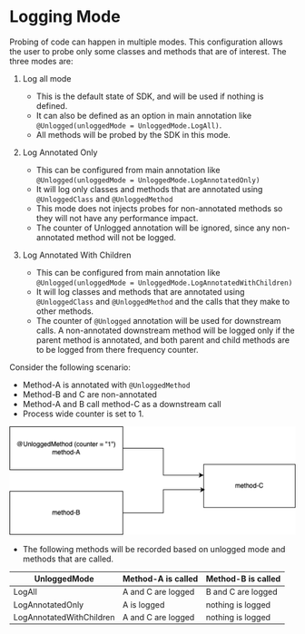 # Logging Mode 

Probing of code can happen in multiple modes. This configuration allows the user to probe only some classes and methods that are of interest. The three modes are:

1. Log all mode
	- This is the default state of SDK, and will be used if nothing is defined. 
	- It can also be defined as an option in main annotation like `@Unlogged(unloggedMode = UnloggedMode.LogAll)`.
	- All methods will be probed by the SDK in this mode.

2. Log Annotated Only
	- This can be configured from main annotation like `@Unlogged(unloggedMode = UnloggedMode.LogAnnotatedOnly)`
	- It will log only classes and methods that are annotated using `@UnloggedClass` and `@UnloggedMethod`
	- This mode does not injects probes for non-annotated methods so they will not have any performance impact.
	- The counter of Unlogged annotation will be ignored, since any non-annotated method will not be logged.

3. Log Annotated With Children
	- This can be configured from main annotation like `@Unlogged(unloggedMode = UnloggedMode.LogAnnotatedWithChildren)`
	- It will log classes and methods that are annotated using `@UnloggedClass` and `@UnloggedMethod` and the calls that they make to other methods.
	- The counter of `@Unlogged` annotation will be used for downstream calls. A non-annotated downstream method will be logged only if the parent method is annotated, and both parent and child methods are to be logged from there frequency counter. 

Consider the following scenario:

- Method-A is annotated with `@UnloggedMethod`
- Method-B and C are non-annotated
- Method-A and B call method-C as a downstream call
- Process wide counter is set to 1.

![](./assets/images/logging_mode.png)

- The following methods will be recorded based on unlogged mode and methods that are called.

| UnloggedMode 				| Method-A is called | Method-B is called |
|---------------------------|--------------------|--------------------|
| LogAll   					| A and C are logged | B and C are logged |
| LogAnnotatedOnly			| A is logged		 | nothing is logged  |
| LogAnnotatedWithChildren	| A and C are logged | nothing is logged  |
